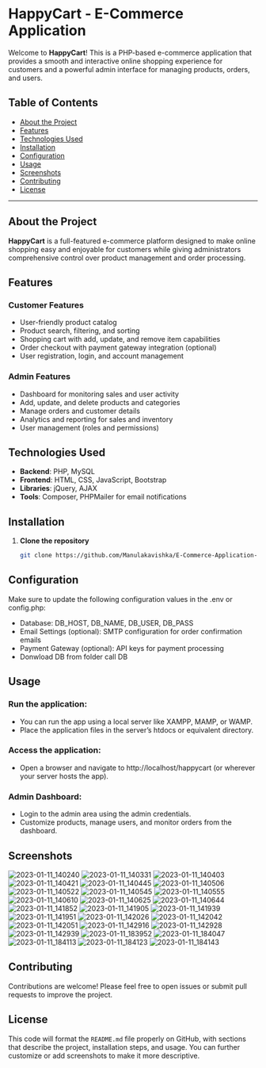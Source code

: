 # HappyCart - E-Commerce Application

Welcome to **HappyCart**! This is a PHP-based e-commerce application that provides a smooth and interactive online shopping experience for customers and a powerful admin interface for managing products, orders, and users.

## Table of Contents
- [About the Project](#about-the-project)
- [Features](#features)
- [Technologies Used](#technologies-used)
- [Installation](#installation)
- [Configuration](#configuration)
- [Usage](#usage)
- [Screenshots](#screenshots)
- [Contributing](#contributing)
- [License](#license)

---

## About the Project

**HappyCart** is a full-featured e-commerce platform designed to make online shopping easy and enjoyable for customers while giving administrators comprehensive control over product management and order processing.

## Features

### Customer Features
- User-friendly product catalog
- Product search, filtering, and sorting
- Shopping cart with add, update, and remove item capabilities
- Order checkout with payment gateway integration (optional)
- User registration, login, and account management

### Admin Features
- Dashboard for monitoring sales and user activity
- Add, update, and delete products and categories
- Manage orders and customer details
- Analytics and reporting for sales and inventory
- User management (roles and permissions)

## Technologies Used

- **Backend**: PHP, MySQL
- **Frontend**: HTML, CSS, JavaScript, Bootstrap
- **Libraries**: jQuery, AJAX
- **Tools**: Composer, PHPMailer for email notifications

## Installation

1. **Clone the repository**
   ```bash
   git clone https://github.com/Manulakavishka/E-Commerce-Application-For-HappyCart-Using-PHP.git

## Configuration

Make sure to update the following configuration values in the .env or config.php:

- Database: DB_HOST, DB_NAME, DB_USER, DB_PASS
- Email Settings (optional): SMTP configuration for order confirmation emails
- Payment Gateway (optional): API keys for payment processing
- Donwload DB from folder call DB


## Usage

### Run the application:

- You can run the app using a local server like XAMPP, MAMP, or WAMP.
- Place the application files in the server’s htdocs or equivalent directory.

### Access the application:

- Open a browser and navigate to http://localhost/happycart (or wherever your server hosts the app).

### Admin Dashboard:

- Login to the admin area using the admin credentials.
- Customize products, manage users, and monitor orders from the dashboard.

## Screenshots

![2023-01-11_140240](https://github.com/user-attachments/assets/aa840339-2a45-4dd3-ba40-847714d69e90)
![2023-01-11_140331](https://github.com/user-attachments/assets/b653b45d-9463-4eb6-b36a-21401020e0d0)
![2023-01-11_140403](https://github.com/user-attachments/assets/79be3485-48fa-492b-88da-f0a5c4c6b9e5)
![2023-01-11_140421](https://github.com/user-attachments/assets/bf91774f-2def-40db-8921-0354ac0b0fe8)
![2023-01-11_140445](https://github.com/user-attachments/assets/aeb8a1a5-b301-49e3-9c53-64417b350acf)
![2023-01-11_140506](https://github.com/user-attachments/assets/f4e1ed5f-037f-4dd7-ab29-43a15ca36088)
![2023-01-11_140522](https://github.com/user-attachments/assets/109bbe49-15dc-43bc-bcd8-3e02f21a80f2)
![2023-01-11_140545](https://github.com/user-attachments/assets/43ef27ed-0740-429f-a76c-41655a2c59b2)
![2023-01-11_140555](https://github.com/user-attachments/assets/5f4365e7-43d7-4646-baea-f7116c0ebadd)
![2023-01-11_140610](https://github.com/user-attachments/assets/b5e40c75-c051-4c9f-a43b-2d2bceb719f5)
![2023-01-11_140625](https://github.com/user-attachments/assets/c07664cf-81ea-49a3-8e88-568e78844ec2)
![2023-01-11_140644](https://github.com/user-attachments/assets/4dafc222-682c-46da-96a2-2cf8d2d32706)
![2023-01-11_141852](https://github.com/user-attachments/assets/753cf3e2-e28c-4956-8298-2ac12889284c)
![2023-01-11_141905](https://github.com/user-attachments/assets/c62fc512-de80-4728-9f0b-a95d49251de3)
![2023-01-11_141939](https://github.com/user-attachments/assets/70366255-618f-47f5-94e4-d3d3943d9aef)
![2023-01-11_141951](https://github.com/user-attachments/assets/a5bfc37f-dbc0-40f0-b78e-2be0bcd7ed9b)
![2023-01-11_142026](https://github.com/user-attachments/assets/4f1cf465-4e26-46c2-b527-0f04d40a0f6a)
![2023-01-11_142042](https://github.com/user-attachments/assets/1739fdee-3c15-490d-99e3-6512178e8448)
![2023-01-11_142051](https://github.com/user-attachments/assets/44fec157-7ed4-40bd-92a1-e9e662e0f238)
![2023-01-11_142916](https://github.com/user-attachments/assets/d8653ecd-1ce8-46a8-90db-3320fec457fc)
![2023-01-11_142928](https://github.com/user-attachments/assets/a8eead0e-1bcf-40eb-b33f-15ea15f94180)
![2023-01-11_142939](https://github.com/user-attachments/assets/eed04b97-9a15-4bbb-adce-0a11f749984c)
![2023-01-11_183952](https://github.com/user-attachments/assets/6ce0e831-14fe-44a1-b352-41daea1e4b5b)
![2023-01-11_184047](https://github.com/user-attachments/assets/23e525bd-1b1a-43ee-b1a5-c64530d46f90)
![2023-01-11_184113](https://github.com/user-attachments/assets/35567233-4f5a-4212-821b-8d3f62af3fd4)
![2023-01-11_184123](https://github.com/user-attachments/assets/3ef43a2a-6218-49b0-bc99-cf1801e1dd09)
![2023-01-11_184143](https://github.com/user-attachments/assets/6a67ac0e-de8b-419e-b389-3d9403351256)


## Contributing

Contributions are welcome! Please feel free to open issues or submit pull requests to improve the project.


## License

This code will format the `README.md` file properly on GitHub, with sections that describe the project, installation steps, and usage. You can further customize or add screenshots to make it more descriptive.
